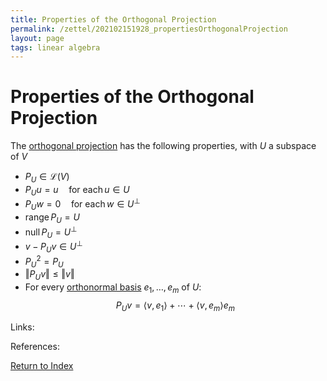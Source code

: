 ```yaml
---
title: Properties of the Orthogonal Projection
permalink: /zettel/202102151928_propertiesOrthogonalProjection
layout: page
tags: linear algebra
---
```

# Properties of the Orthogonal Projection

The [orthogonal projection](202102151855_orthogonalProjectionDefinition) has the following properties, with $U$ a subspace of $V$
- $P_U \in \mathcal{L}(V)$
- $P_U u = u \quad \textrm{for each} \, u \in U$
- $P_U w = 0 \quad \textrm{for each} \, w \in U^{\bot}$
- $\textrm{range} \, P_U = U$
- $\textrm{null} \, P_U = U^{\bot}$
- $v - P_U v \in U^{\bot}$
- $P_U^2 = P_U$
- $\Vert P_U v \Vert \leq \Vert v \Vert$
- For every [orthonormal basis](202102142105_orthonormalBasisDefinition) $e_1, \ldots, e_m$ of $U$:
  $$P_U v = \langle v, e_1 \rangle + \cdots + \langle v, e_m \rangle e_m $$

Links: 

References: 

[Return to Index](index)